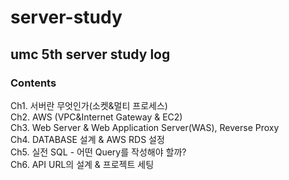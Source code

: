 # server-study
## umc 5th server study log
### Contents
Ch1. 서버란 무엇인가(소켓&멀티 프로세스) <br>
Ch2. AWS (VPC&Internet Gateway & EC2) <br>
Ch3. Web Server & Web Application Server(WAS), Reverse Proxy <br>
Ch4. DATABASE 설계 & AWS RDS 설정 <br>
Ch5. 실전 SQL - 어떤 Query를 작성해야 할까? <br>
Ch6. API URL의 설계 & 프로젝트 세팅 <br>
